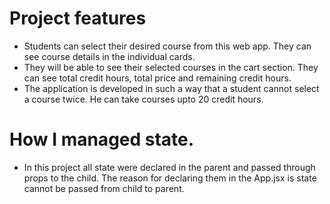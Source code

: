 # Project features

- Students can select their desired course from this web app. They can see course details in the individual cards.
- They will be able to see their selected courses in the cart section. They can see total credit hours, total price and remaining credit hours.
- The application is developed in such a way that a student cannot select a course twice.
He can take courses upto 20 credit hours.

# How I managed state.

- In this project all state were declared in the parent and passed through props to the child. The reason for declaring them in the App.jsx is state cannot be passed from child to parent. 
